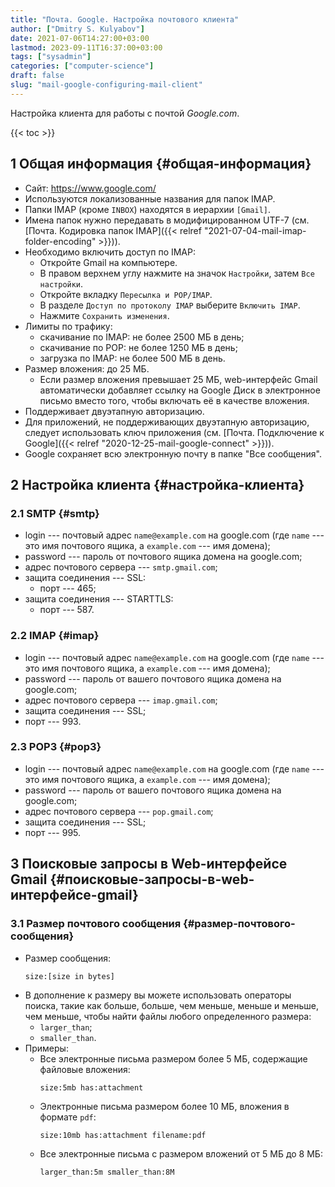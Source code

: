 ```yaml
---
title: "Почта. Google. Настройка почтового клиента"
author: ["Dmitry S. Kulyabov"]
date: 2021-07-06T14:27:00+03:00
lastmod: 2023-09-11T16:37:00+03:00
tags: ["sysadmin"]
categories: ["computer-science"]
draft: false
slug: "mail-google-configuring-mail-client"
---
```


Настройка клиента для работы с почтой _Google.com_.

<!--more-->

{{< toc >}}


## <span class="section-num">1</span> Общая информация {#общая-информация}

-   Сайт: <https://www.google.com/>
-   Используются локализованные названия для папок IMAP.
-   Папки IMAP (кроме `INBOX`) находятся в иерархии `[Gmail]`.
-   Имена папок нужно передавать в модифицированном UTF-7 (см. [Почта. Кодировка папок IMAP]({{< relref "2021-07-04-mail-imap-folder-encoding" >}})).
-   Необходимо включить доступ по IMAP:
    -   Откройте Gmail на компьютере.
    -   В правом верхнем углу нажмите на значок `Настройки`, затем `Все настройки`.
    -   Откройте вкладку `Пересылка и POP/IMAP`.
    -   В разделе `Доступ по протоколу IMAP` выберите `Включить IMAP`.
    -   Нажмите `Сохранить изменения`.
-   Лимиты по трафику:
    -   скачивание по IMAP: не более 2500 МБ в день;
    -   скачивание по POP: не более 1250 МБ в день;
    -   загрузка по IMAP: не более 500 МБ в день.
-   Размер вложения: до 25 МБ.
    -   Если размер вложения превышает 25 МБ, web-интерфейс Gmail автоматически добавляет ссылку на Google Диск в электронное письмо вместо того, чтобы включать её в качестве вложения.
-   Поддерживает двуэтапную авторизацию.
-   Для приложений, не поддерживающих двуэтапную авторизацию, следует использовать ключ приложения (см. [Почта. Подключение к Google]({{< relref "2020-12-25-mail-google-connect" >}})).
-   Google сохраняет всю электронную почту в папке "Все сообщения".


## <span class="section-num">2</span> Настройка клиента {#настройка-клиента}


### <span class="section-num">2.1</span> SMTP {#smtp}

-   login --- почтовый адрес `name@example.com` на google.com (где `name` --- это имя почтового ящика, а `example.com` --- имя домена);
-   password --- пароль от почтового ящика домена на google.com;
-   адрес почтового сервера --- `smtp.gmail.com`;
-   защита соединения --- SSL:
    -   порт --- 465;
-   защита соединения --- STARTTLS:
    -   порт --- 587.


### <span class="section-num">2.2</span> IMAP {#imap}

-   login --- почтовый адрес `name@example.com` на google.com (где `name` --- это имя почтового ящика, а `example.com` --- имя домена);
-   password --- пароль от вашего почтового ящика домена на google.com;
-   адрес почтового сервера --- `imap.gmail.com`;
-   защита соединения --- SSL;
-   порт --- 993.


### <span class="section-num">2.3</span> POP3 {#pop3}

-   login --- почтовый адрес `name@example.com` на google.com (где `name` --- это имя почтового ящика, а `example.com` --- имя домена);
-   password --- пароль от вашего почтового ящика домена на google.com;
-   адрес почтового сервера --- `pop.gmail.com`;
-   защита соединения --- SSL;
-   порт --- 995.


## <span class="section-num">3</span> Поисковые запросы в Web-интерфейсе Gmail {#поисковые-запросы-в-web-интерфейсе-gmail}


### <span class="section-num">3.1</span> Размер почтового сообщения {#размер-почтового-сообщения}

-   Размер сообщения:
    ```shell
    size:[size in bytes]
    ```
-   В дополнение к размеру вы можете использовать операторы поиска, такие как больше, больше, чем меньше, меньше и меньше, чем меньше, чтобы найти файлы любого определенного размера:
    -   `larger_than`;
    -   `smaller_than`.
-   Примеры:
    -   Все электронные письма размером более 5 МБ, содержащие файловые вложения:
        ```shell
        size:5mb has:attachment
        ```
    -   Электронные письма размером более 10 МБ, вложения в формате `pdf`:
        ```shell
        size:10mb has:attachment filename:pdf
        ```
    -   Все электронные письма с размером вложений от 5 МБ до 8 МБ:
        ```shell
        larger_than:5m smaller_than:8M
        ```
